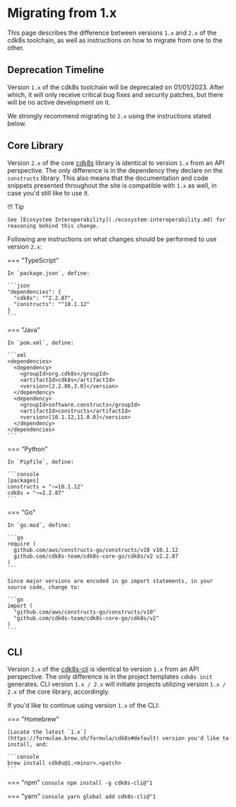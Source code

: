 # Migrating from 1.x

This page describes the difference between versions `1.x` and `2.x` of the cdk8s toolchain, as well as instructions on how to migrate from one to the other.

## Deprecation Timeline

Version `1.x` of the cdk8s toolchain will be deprecated on 01/01/2023. After which, it will only receive critical bug fixes and security patches, but there will be no active development on it.

We strongly recommend migrating to `2.x` using the instructions stated below.

## Core Library

Version `2.x` of the core [cdk8s](https://www.npmjs.com/package/cdk8s) library is identical to version `1.x` from an API perspective. The only difference is in the dependency they declare on the `constructs` library. This also means that the documentation and code snippets presented throughout the site is compatible with `1.x` as well, in case you'd still like to use it.

!!! Tip

    See [Ecosystem Interoperability](./ecosystem-interoperability.md) for reasoning behind this change.

Following are instructions on what changes should be performed to use version `2.x`:

=== "TypeScript"

    In `package.json`, define:

    ```json
    "dependencies": {
      "cdk8s": "^2.2.87",
      "constructs": "^10.1.12"
    }
    ```

=== "Java"

    In `pom.xml`, define:

    ```xml
    <dependencies>
      <dependency>
        <groupId>org.cdk8s</groupId>
        <artifactId>cdk8s</artifactId>
        <version>[2.2.86,3.0]</version>
      </dependency>
      <dependency>
        <groupId>software.constructs</groupId>
        <artifactId>constructs</artifactId>
        <version>[10.1.12,11.0.0]</version>
      </dependency>
    </dependencies>
    ```

=== "Python"

    In `Pipfile`, define:

    ```console
    [packages]
    constructs = "~=10.1.12"
    cdk8s = "~=2.2.87"
    ```

=== "Go"

    In `go.mod`, define:

    ```go
    require (
      github.com/aws/constructs-go/constructs/v10 v10.1.12
      github.com/cdk8s-team/cdk8s-core-go/cdk8s/v2 v2.2.87
    )
    ```

    Since major versions are encoded in go import statements, in your source code, change to:

    ```go
    import (
      "github.com/aws/constructs-go/constructs/v10"
      "github.com/cdk8s-team/cdk8s-core-go/cdk8s/v2"
    )
    ```

## CLI

Version `2.x` of the [cdk8s-cli](https://www.npmjs.com/package/cdk8s-cli) is identical to version `1.x` from an API perspective. The only difference is in the project templates `cdk8s init` generates. CLI version `1.x / 2.x` will initiate projects utilizing version `1.x / 2.x` of the core library, accordingly.

If you'd like to continue using version `1.x` of the CLI:

=== "Homebrew"

    [Locate the latest `1.x`](https://formulae.brew.sh/formula/cdk8s#default) version you'd like to install, and:

    ```console
    brew install cdk8s@1.<minor>.<patch>
    ```

=== "npm"
    ```console
    npm install -g cdk8s-cli@^1
    ```

=== "yarn"
    ```console
    yarn global add cdk8s-cli@^1
    ```
